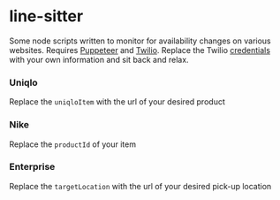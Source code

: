 # line-sitter

Some node scripts written to monitor for availability changes on various websites. Requires [Puppeteer](https://developers.google.com/web/tools/puppeteer) and [Twilio](https://www.twilio.com). Replace the Twilio [credentials](https://www.twilio.com/console) with your own information and sit back and relax.

### Uniqlo
Replace the `uniqloItem` with the url of your desired product

### Nike
Replace the `productId` of your item

### Enterprise
Replace the `targetLocation` with the url of your desired pick-up location
